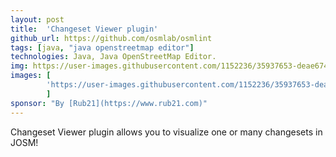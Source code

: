 ```yaml
---
layout: post
title:  'Changeset Viewer plugin'
github_url: https://github.com/osmlab/osmlint
tags: [java, "java openstreetmap editor"]
technologies: Java, Java OpenStreetMap Editor.
img: https://user-images.githubusercontent.com/1152236/35937653-deae6742-0c14-11e8-84a0-d65039afac45.gif
images: [
        'https://user-images.githubusercontent.com/1152236/35937653-deae6742-0c14-11e8-84a0-d65039afac45.gif'
        ]
sponsor: "By [Rub21](https://www.rub21.com)"
---
```

Changeset Viewer plugin allows you to visualize one or many changesets in JOSM!
